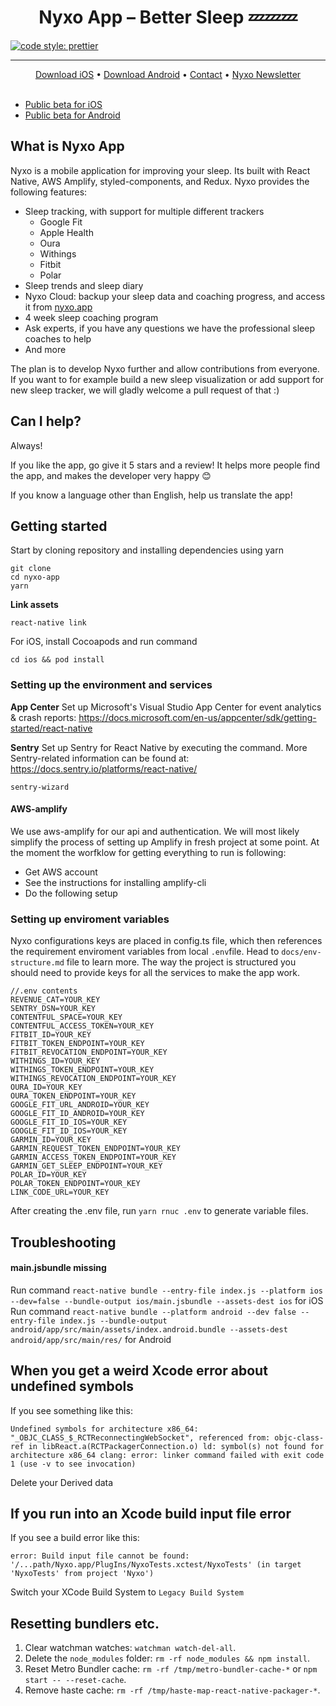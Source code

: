 <p align="center">
<h1 align=center>Nyxo App – Better Sleep 💤💤💤</h1>
</p>

[![code style: prettier](https://img.shields.io/badge/code_style-prettier-ff69b4.svg?style=flat-square)](https://github.com/prettier/prettier)

---

<p align="center">
  <a href="https://apps.apple.com/us/app/nyxo-sleep-coaching/id1440417031">Download iOS</a> • <a href="https://play.google.com/store/apps/details?id=fi.nyxo.app">Download Android</a> • <a href="mailto:hello+github@nyxo.fi">Contact</a> • <a href="http://eepurl.com/g-0zKD">Nyxo Newsletter</a>
<br><br>
</p>

- [Public beta for iOS](https://testflight.apple.com/join/jhNZ8CC7)
- [Public beta for Android](https://play.google.com/apps/testing/fi.nyxo.app)


## What is Nyxo App

Nyxo is a mobile application for improving your sleep. Its built with React Native, AWS Amplify, styled-components, and Redux. Nyxo provides the following features:

- Sleep tracking, with support for multiple different trackers
  - Google Fit
  - Apple Health
  - Oura
  - Withings
  - Fitbit
  - Polar
- Sleep trends and sleep diary
- Nyxo Cloud: backup your sleep data and coaching progress, and access it from [nyxo.app](https://nyxo.app)
- 4 week sleep coaching program
- Ask experts, if you have any questions we have the professional sleep coaches to help
- And more

The plan is to develop Nyxo further and allow contributions from everyone. If you want to for example build a new sleep visualization or add support for new sleep tracker, we will gladly welcome a pull request of that :)

## Can I help?

Always!

If you like the app, go give it 5 stars and a review! It helps more people find the app, and makes the developer very happy 😊

If you know a language other than English, help us translate the app!

## Getting started

Start by cloning repository and installing dependencies using yarn

```shell
git clone
cd nyxo-app
yarn
```

**Link assets**

```shell
react-native link
```

For iOS, install Cocoapods and run command

```shell
cd ios && pod install
```

### Setting up the environment and services

**App Center**
Set up Microsoft's Visual Studio App Center for event analytics & crash reports: https://docs.microsoft.com/en-us/appcenter/sdk/getting-started/react-native

**Sentry**
Set up Sentry for React Native by executing the command. More Sentry-related information can be found at: https://docs.sentry.io/platforms/react-native/

```shell
sentry-wizard
```

#### AWS-amplify

We use aws-amplify for our api and authentication. We will most likely simplify the process of setting up Amplify in fresh project at some point. At the moment the worfklow for getting everything to run is following:

- Get AWS account
- See the instructions for installing amplify-cli
- Do the following setup

### Setting up enviroment variables

Nyxo configurations keys are placed in config.ts file, which then references the requirement enviroment variables from local `.env`file. Head to `docs/env-structure.md` file to learn more. The way the project is structured you should need to provide keys for all the services to make the app work.

```
//.env contents
REVENUE_CAT=YOUR_KEY
SENTRY_DSN=YOUR_KEY
CONTENTFUL_SPACE=YOUR_KEY
CONTENTFUL_ACCESS_TOKEN=YOUR_KEY
FITBIT_ID=YOUR_KEY
FITBIT_TOKEN_ENDPOINT=YOUR_KEY
FITBIT_REVOCATION_ENDPOINT=YOUR_KEY
WITHINGS_ID=YOUR_KEY
WITHINGS_TOKEN_ENDPOINT=YOUR_KEY
WITHINGS_REVOCATION_ENDPOINT=YOUR_KEY
OURA_ID=YOUR_KEY
OURA_TOKEN_ENDPOINT=YOUR_KEY
GOOGLE_FIT_URL_ANDROID=YOUR_KEY
GOOGLE_FIT_ID_ANDROID=YOUR_KEY
GOOGLE_FIT_ID_IOS=YOUR_KEY
GOOGLE_FIT_ID_IOS=YOUR_KEY
GARMIN_ID=YOUR_KEY
GARMIN_REQUEST_TOKEN_ENDPOINT=YOUR_KEY
GARMIN_ACCESS_TOKEN_ENDPOINT=YOUR_KEY
GARMIN_GET_SLEEP_ENDPOINT=YOUR_KEY
POLAR_ID=YOUR_KEY
POLAR_TOKEN_ENDPOINT=YOUR_KEY
LINK_CODE_URL=YOUR_KEY
```

After creating the .env file, run `yarn rnuc .env` to generate variable files.

## Troubleshooting

#### main.jsbundle missing

Run command `react-native bundle --entry-file index.js --platform ios --dev=false --bundle-output ios/main.jsbundle --assets-dest ios` for iOS
Run command `react-native bundle --platform android --dev false --entry-file index.js --bundle-output android/app/src/main/assets/index.android.bundle --assets-dest android/app/src/main/res/` for Android

## When you get a weird Xcode error about undefined symbols

If you see something like this:

`Undefined symbols for architecture x86_64: "_OBJC_CLASS_$_RCTReconnectingWebSocket", referenced from: objc-class-ref in libReact.a(RCTPackagerConnection.o) ld: symbol(s) not found for architecture x86_64 clang: error: linker command failed with exit code 1 (use -v to see invocation)`

Delete your Derived data

## If you run into an Xcode build input file error

If you see a build error like this:

`error: Build input file cannot be found: '/...path/Nyxo.app/PlugIns/NyxoTests.xctest/NyxoTests' (in target 'NyxoTests' from project 'Nyxo')`

Switch your XCode Build System to `Legacy Build System`

## Resetting bundlers etc.

1. Clear watchman watches: `watchman watch-del-all`.
2. Delete the `node_modules` folder: `rm -rf node_modules && npm install`.
3. Reset Metro Bundler cache: `rm -rf /tmp/metro-bundler-cache-*` or `npm start -- --reset-cache`.
4. Remove haste cache: `rm -rf /tmp/haste-map-react-native-packager-*`.
